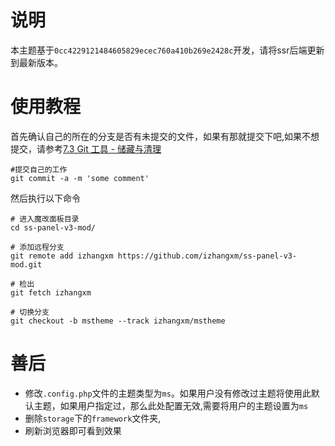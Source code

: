 # 说明

本主题基于`0cc4229121484605829ecec760a410b269e2428c`开发，请将ssr后端更新到最新版本。

# 使用教程
首先确认自己的所在的分支是否有未提交的文件，如果有那就提交下吧,如果不想提交，请参考[7.3 Git 工具 - 储藏与清理](https://git-scm.com/book/zh/v2/Git-%E5%B7%A5%E5%85%B7-%E5%82%A8%E8%97%8F%E4%B8%8E%E6%B8%85%E7%90%86)
```
#提交自己的工作
git commit -a -m 'some comment'
```
然后执行以下命令
```
# 进入魔改面板目录
cd ss-panel-v3-mod/

# 添加远程分支
git remote add izhangxm https://github.com/izhangxm/ss-panel-v3-mod.git 

# 检出
git fetch izhangxm

# 切换分支
git checkout -b mstheme --track izhangxm/mstheme
```

# 善后
- 修改`.config.php`文件的主题类型为`ms`。如果用户没有修改过主题将使用此默认主题，如果用户指定过，那么此处配置无效,需要将用户的主题设置为`ms`
- 删除`storage`下的`framework`文件夹,
- 刷新浏览器即可看到效果
